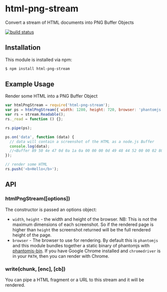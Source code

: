 # html-png-stream

Convert a stream of HTML documents into PNG Buffer Objects

[![build status](https://secure.travis-ci.org/eugeneware/html-png-stream.png)](http://travis-ci.org/eugeneware/html-png-stream)

## Installation

This module is installed via npm:

``` bash
$ npm install html-png-stream
```

## Example Usage

Render some HTML into a PNG Buffer Object

``` js
var htmlPngStream = require('html-png-stream');
var ps = htmlPngStream({ width: 1280, height: 720, browser: 'phantomjs' });
var rs = stream.Readable();
rs._read = function () {};

rs.pipe(ps);

ps.on('data', function (data) {
  // data will contain a screenshot of the HTML as a node.js Buffer
  console.log(data);
  //<Buffer 89 50 4e 47 0d 0a 1a 0a 00 00 00 0d 49 48 44 52 00 00 02 80 ...>
});

// render some HTML
rs.push('<b>Hello</b>');
```

## API

### htmlPngStream([options])

The constructor is passed an options object:

* `width`, `height` - the width and height of the browser. NB: This is not the
maximum dimensions of each screenshot. So if the rendered page is higher than
`height` the screenshot returned will be the full rendered height of the page.
* `browser` - The browser to use for rendering. By default this is `phantomjs`
and this module bundles together a static binary of phantomjs with
[phantomjs-bin](https://github.com/eugeneware/phantomjs-bin). If you have
Google Chrome installed and `chromedriver` is in your `PATH`, then you can
render with Chrome.

### write(chunk, [enc], [cb])

You can pipe a HTML fragment or a URL to this stream and it will be rendered.
